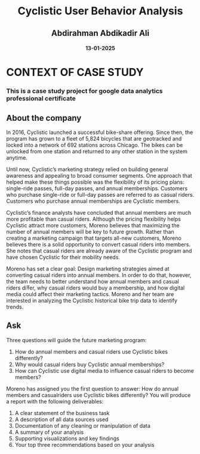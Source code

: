 <div style="text-align: center;">
  <h1>Cyclistic User Behavior Analysis</h1>
  <h2>Abdirahman Abdikadir Ali</h2>
  <h4>13-01-2025</h4>
</div>

# CONTEXT OF CASE STUDY
### This is a case study project for google data analytics professional certificate

## About the company
<p>In 2016, Cyclistic launched a successful bike-share offering. Since then, the program has grown
to a fleet of 5,824 bicycles that are geotracked and locked into a network of 692 stations
across Chicago. The bikes can be unlocked from one station and returned to any other station
in the system anytime.</p>

<p>Until now, Cyclistic’s marketing strategy relied on building general awareness and appealing to
broad consumer segments. One approach that helped make these things possible was the
flexibility of its pricing plans: single-ride passes, full-day passes, and annual memberships.
Customers who purchase single-ride or full-day passes are referred to as casual riders.
Customers who purchase annual memberships are Cyclistic members.</p>

<p>Cyclistic’s finance analysts have concluded that annual members are much more profitable
than casual riders. Although the pricing flexibility helps Cyclistic attract more customers,
Moreno believes that maximizing the number of annual members will be key to future growth.
Rather than creating a marketing campaign that targets all-new customers, Moreno believes
there is a solid opportunity to convert casual riders into members. She notes that casual riders
are already aware of the Cyclistic program and have chosen Cyclistic for their mobility needs.</p>

<p>Moreno has set a clear goal: Design marketing strategies aimed at converting casual riders into
annual members. In order to do that, however, the team needs to better understand how
annual members and casual riders diŦer, why casual riders would buy a membership, and how
digital media could affect their marketing tactics. Moreno and her team are interested in
analyzing the Cyclistic historical bike trip data to identify trends.</p>

## Ask
Three questions will guide the future marketing program:
1. How do annual members and casual riders use Cyclistic bikes differently?
2. Why would casual riders buy Cyclistic annual memberships?
3. How can Cyclistic use digital media to influence casual riders to become members?
   
Moreno has assigned you the first question to answer: How do annual members and casualriders use Cyclistic bikes differently?
You will produce a report with the following deliverables:
1. A clear statement of the business task
2. A description of all data sources used
3. Documentation of any cleaning or manipulation of data
4. A summary of your analysis
5. Supporting visualizations and key findings
6. Your top three recommendations based on your analysis
   
